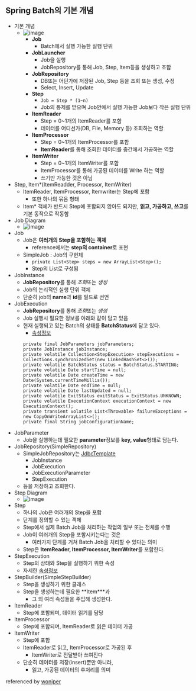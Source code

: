 ## Spring Batch의 기본 개념
- 기본 개념
    - ![image](https://user-images.githubusercontent.com/10006290/49298044-b7114400-f4ff-11e8-95bc-bb235df86ffc.png)
        - **Job**
            - Batch에서 실행 가능한 실행 단위
        - **JobLauncher**
            - Job을 실행
            - JobRepository를 통해 Job, Step, Item등을 생성하고 조합
        - **JobRepository**
            - DB또는 어딘가에 저장된 Job, Step 등을 조회 또는 생성, 수정
            - Select, Insert, Update
        - **Step**
            - ```Job = Step * (1~n)```
            - Job의 통제를 받으며 Job안에서 실행 가능한 Job보다 작은 실행 단위
        - **ItemReader**
            - Step = 0~1개의 ItemReader를 포함
            - 데이터를 어디선가(DB, File, Memory 등) 조회하는 역할
        - **ItemProcessor**
            - Step = 0~1개의 ItemProcessor를 포함
            - **ItemReader**를 통해 조회한 데이터를 중간에서 가공하는 역할
        - **ItemWriter**
            - Step = 0~1개의 ItemWriter를 포함
            - ItemProcessor를 통해 가공된 데이터를 Write 하는 역할
            - 쓰기만 가능한 것은 아님
- Step, Item*(ItemReadder, Processor, ItemWriter)
    - ItemReader, ItemProcessor, Itemwriter는 Step에 포함
        - 또한 하나의 묶음 형태
    - Item* 객체가 반드시 Step에 포함되지 않아도 되지만,
        **읽고, 가공하고, 쓰고**를 기본 동작으로 작동함
- Job Diagram
    - ![image](https://user-images.githubusercontent.com/10006290/49298570-1885e280-f501-11e8-9528-5db04dc7036a.png)
- Job
    - Job은 **여러개의 Step을 포함하는 객체**
        - reference에서는 **step의 container**로 표현
    - SimpleJob : Job의 구현체
        - ```private List<Step> steps = new ArrayList<Step>();```
        - Step의 List로 구성됨
- JobInstance
    - **JobRepository**를 통해 *조회*또는 *생성*
    - Job의 논리적인 실행 단위 객체
    - 단순히 job의 **name**과 **id**를 필드로 선언
- JobExecution
    - **JobRepository**를 통해 *조회*또는 *생성*
    - Job 실행시 필요한 정보를 아래와 같이 담고 있음
    - 현재 실행되고 있는 Batch의 상태를 **BatchStatus**에 담고 있다.
        - [속성정보](https://docs.spring.io/spring-batch/trunk/reference/htmlsingle/#domainJobExecution)
        ```
        private final JobParameters jobParameters;
        private JobInstance jobInstance;
        private volatile Collection<StepExecution> stepExecutions = Collections.synchronizedSet(new LinkedHashSet<>());
        private volatile BatchStatus status = BatchStatus.STARTING;
        private volatile Date startTime = null;
        private volatile Date createTime = new Date(System.currentTimeMillis());
        private volatile Date endTime = null;
        private volatile Date lastUpdated = null;
        private volatile ExitStatus exitStatus = ExitStatus.UNKNOWN;
        private volatile ExecutionContext executionContext = new ExecutionContext();
        private transient volatile List<Throwable> failureExceptions = new CopyOnWriteArrayList<>();
        private final String jobConfigurationName;
        ```
- JobParameter
    - Job을 실행하는데 필요한 **parameter**정보를 **key, value**형태로 담는다.
- JobRepository(SimpleRepository)
    - SimpleJobRepository는 [JdbcTemplate](https://docs.spring.io/spring-framework/docs/current/javadoc-api/org/springframework/jdbc/core/JdbcTemplate.html)
        - JobInstance
        - JobExecution
        - JobExecutionParameter
        - StepExecution
    - 등을 저장하고 조회한다.
- Step Diagram
    - ![image](https://user-images.githubusercontent.com/10006290/49299100-44559800-f502-11e8-9272-ba7145a12aeb.png)
- Step
    - 하나의 Job은 여러개의 Step을 포함
    - 단계를 정의할 수 있는 객체
    - Step에서 실제 Batch Job을 처리하는 작업의 일부 또는 전체를 수행
    - Job이 여러개의 Step을 포함시키는다는 것은
        - 여러가지 단계를 거쳐 Batch Job을 처리할 수 있다는 의미
    - Step은 **ItemReader, ItemProcessor, ItemWriter**를 포함한다.
- StepExecution
    - Step의 상태와 Step을 실행하기 위한 속성
    - 자세한 [속성정보](https://docs.spring.io/spring-batch/trunk/reference/htmlsingle/#domainStepExecution)
- StepBuilder(SimpleStepBuilder)
    - Step을 생성하기 위한 클래스
    - Step을 생성하는데 필요한 **Item\***과
        - 그 외 여러 속성들을 주입해 생성한다.
- ItemReader
    - Step에 포함되며, 데이터 읽기를 담당
- ItemProcessor
    - Step에 포함되며, ItemReader로 읽은 데이터 가공
- ItemWriter
    - Step에 포함
    - ItemReader로 읽고, ItemProcessor로 가공된 후
        - ItemWriter로 전달받아 쓰여진다
    - 단순히 데이터를 저장(insert)뿐만 아니라,
        - 읽고, 가공된 데이터의 후처리를 의미



referenced by [woniper](http://blog.woniper.net/356)